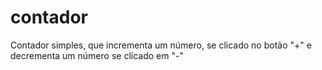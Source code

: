 # contador
Contador simples, que incrementa um número, se clicado no botão "+" e decrementa um número se clicado em "-"
